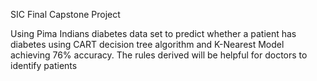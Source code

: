 SIC Final Capstone Project

Using Pima Indians diabetes data set to predict whether a patient has diabetes using CART decision tree algorithm and K-Nearest Model achieving 76% accuracy. The rules derived will be helpful for doctors to identify patients
